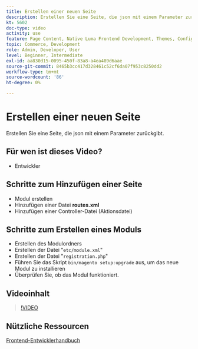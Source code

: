 ```yaml
---
title: Erstellen einer neuen Seite
description: Erstellen Sie eine Seite, die json mit einem Parameter zurückgibt.
kt: 5602
doc-type: video
activity: use
feature: Page Content, Native Luma Frontend Development, Themes, Configuration
topic: Commerce, Development
role: Admin, Developer, User
level: Beginner, Intermediate
exl-id: aa830d15-0095-450f-83a8-a4ea489d6aae
source-git-commit: 8465b3cc417d328461c52cf6da07f953c8250dd2
workflow-type: tm+mt
source-wordcount: '86'
ht-degree: 0%

---
```


# Erstellen einer neuen Seite

Erstellen Sie eine Seite, die json mit einem Parameter zurückgibt.

## Für wen ist dieses Video?

- Entwickler

## Schritte zum Hinzufügen einer Seite

- Modul erstellen
- Hinzufügen einer Datei **routes.xml**
- Hinzufügen einer Controller-Datei (Aktionsdatei)

## Schritte zum Erstellen eines Moduls

- Erstellen des Modulordners
- Erstellen der Datei &quot;`etc/module.xml`&quot;
- Erstellen der Datei &quot;`registration.php`&quot;
- Führen Sie das Skript `bin/magento setup:upgrade` aus, um das neue Modul zu installieren
- Überprüfen Sie, ob das Modul funktioniert.

## Videoinhalt

>[!VIDEO](https://video.tv.adobe.com/v/35816?quality=12&learn=on)

## Nützliche Ressourcen

[Frontend-Entwicklerhandbuch](https://developer.adobe.com/commerce/frontend-core/guide/)
